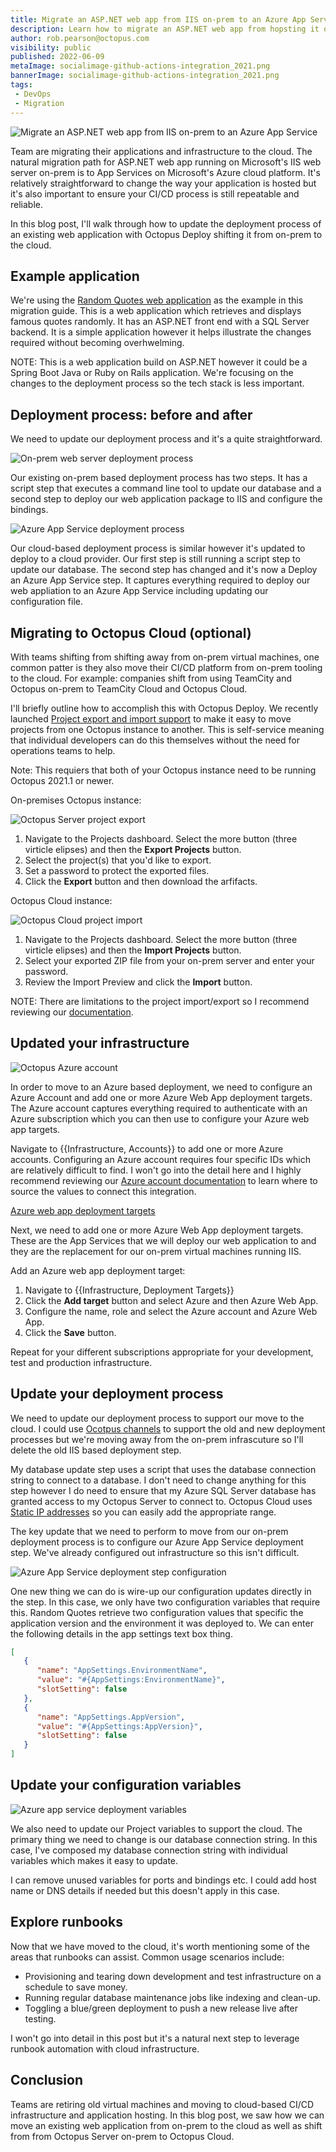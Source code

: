 ```yaml
---
title: Migrate an ASP.NET web app from IIS on-prem to an Azure App Service
description: Learn how to migrate an ASP.NET web app from hopsting it on-premon-premesis to an Azure App Service in the Cloud.
author: rob.pearson@octopus.com
visibility: public
published: 2022-06-09
metaImage: socialimage-github-actions-integration_2021.png
bannerImage: socialimage-github-actions-integration_2021.png
tags:
 - DevOps
 - Migration
---
```


![Migrate an ASP.NET web app from IIS on-prem to an Azure App Service](socialimage-github-actions-integration_2021.png)

Team are migrating their applications and infrastructure to the cloud. The natural migration path for ASP.NET web app running on Microsoft's IIS web server on-prem is to App Services on Microsoft's Azure cloud platform. It's relatively straightforward to change the way your application is hosted but it's also important to ensure your CI/CD process is still repeatable and reliable. 

In this blog post, I'll walk through how to update the deployment process of an existing web application with Octopus Deploy shifting it from on-prem to the cloud. 

## Example application

We're using the [Random Quotes web application](https://github.com/octopussamples/randomquotes) as the example in this migration guide. This is a web application which retrieves and displays famous quotes randomly. It has an ASP.NET front end with a SQL Server backend. It is a simple application however it helps illustrate the changes required without becoming overhwelming. 

NOTE: This is a web application build on ASP.NET however it could be a Spring Boot Java or Ruby on Rails application. We're focusing on the changes to the deployment process so the tech stack is less important.

## Deployment process: before and after

We need to update our deployment process and it's a quite straightforward.

![On-prem web server deployment process](on-prem-deployment-process.png "width=500")

Our existing on-prem based deployment process has two steps. It has a script step that executes a command line tool to update our database and a second step to deploy our web application package to IIS and configure the bindings. 

![Azure App Service deployment process](cloud-based-deployment-process.png "width=500")

Our cloud-based deployment process is similar however it's updated to deploy to a cloud provider. Our first step is still running a script step to update our database. The second step has changed and it's now a Deploy an Azure App Service step. It captures everything required to deploy our web appliation to an Azure App Service including updating our configuration file.

## Migrating to Octopus Cloud (optional)

With teams shifting from shifting away from on-prem virtual machines, one common patter is they also move their CI/CD platform from on-prem tooling to the cloud. For example: companies shift from using TeamCity and Octopus on-prem to TeamCity Cloud and Octopus Cloud. 

I'll briefly outline how to accomplish this with Octopus Deploy. We recently launched [Project export and import support](https://octopus.com/blog/exporting-projects) to make it easy to move projects from one Octopus instance to another. This is self-service meaning that individual developers can do this themselves without the need for operations teams to help. 

Note: This requiers that both of your Octopus instance need to be running Octopus 2021.1 or newer. 

On-premises Octopus instance:

![Octopus Server project export](project-export.png "width=500")

1. Navigate to the Projects dashboard. Select the more button (three virticle elipses) and then the **Export Projects** button. 
2. Select the project(s) that you'd like to export.
3. Set a password to protect the exported files.
4. Click the **Export** button and then download the arfifacts.

Octopus Cloud instance:

![Octopus Cloud project import](project-import.png "width=500")

1. Navigate to the Projects dashboard. Select the more button (three virticle elipses) and then the **Import Projects** button. 
2. Select your exported ZIP file from your on-prem server and enter your password.
3. Review the Import Preview and click the **Import** button.

NOTE: There are limitations to the project import/export so I recommend reviewing our [documentation](https://octopus.com/docs/projects/export-import).

## Updated your infrastructure

![Octopus Azure account](azure-account.png)

In order to move to an Azure based deployment, we need to configure an Azure Account and add one or more Azure Web App deployment targets. The Azure account captures everything required to authenticate with an Azure subscription which you can then use to configure your Azure web app targets. 

Navigate to {{Infrastructure, Accounts}} to add one or more Azure accounts. Configuring an Azure account requires four specific IDs which are relatively difficult to find. I won't go into the detail here and I highly recommend reviewing our [Azure account documentation](https://octopus.com/docs/infrastructure/deployment-targets/azure) to learn where to source the values to connect this integration. 

[Azure web app deployment targets](azure-web-app-deployment-targets.png)

Next, we need to add one or more Azure Web App deployment targets. These are the App Services that we will deploy our web application to and they are the replacement for our on-prem virtual machines running IIS. 

Add an Azure web app deployment target:

1. Navigate to {{Infrastructure, Deployment Targets}}
2. Click the **Add target** button and select Azure and then Azure Web App. 
3. Configure the name, role and select the Azure account and Azure Web App.
4. Click the **Save** button.

Repeat for your different subscriptions appropriate for your development, test and production infrastructure.

## Update your deployment process

We need to update our deployment process to support our move to the cloud. I could use [Ocotpus channels](https://octopus.com/docs/releases/channels) to support the old and new deployment processes but we're moving away from the on-prem infrascuture so I'll delete the old IIS based deployment step.

My database update step uses a script that uses the database connection string to connect to a database. I don't need to change anything for this step however I do need to ensure that my Azure SQL Server database has granted access to my Octopus Server to connect to. Octopus Cloud uses [Static IP addresses](https://octopus.com/docs/octopus-cloud/static-ip) so you can easily add the appropriate range.

The key update that we need to perform to move from our on-prem deployment process is to configure our Azure App Service deployment step. We've already configured out infrastructure so this isn't difficult.

![Azure App Service deployment step configuration](azure-web-app-deploy.png)

One new thing we can do is wire-up our configuration updates directly in the step. In this case, we only have two configuration variables that require this. Random Quotes retrieve two configuration values that specific the application version and the environment it was deployed to. We can enter the following details in the app settings text box thing.

```json
[
   {
      "name": "AppSettings.EnvironmentName",
      "value": "#{AppSettings:EnvironmentName}",
      "slotSetting": false
   },
   {
      "name": "AppSettings.AppVersion",
      "value": "#{AppSettings:AppVersion}",
      "slotSetting": false
   }
]
```

## Update your configuration variables

![Azure app service deployment variables](cloud-based-variables.png)

We also need to update our Project variables to support the cloud. The primary thing we need to change is our database connection string. In this case, I've composed my database connection string with individual variables which makes it easy to update. 

I can remove unused variables for ports and bindings etc. I could add host name or DNS details if needed but this doesn't apply in this case. 

## Explore runbooks

Now that we have moved to the cloud, it's worth mentioning some of the areas that runbooks can assist. Common usage scenarios include: 
* Provisioning and tearing down development and test infrastructure on a schedule to save money.
* Running regular database maintenance jobs like indexing and clean-up.
* Toggling a blue/green deployment to push a new release live after testing.

I won't go into detail in this post but it's a natural next step to leverage runbook automation with cloud infrastructure.

## Conclusion

Teams are retiring old virtual machines and moving to cloud-based CI/CD infrastructure and application hosting. In this blog post, we saw how we can move an existing web application from on-prem to the cloud as well as shift from from Octopus Server on-prem to Octopus Cloud. 